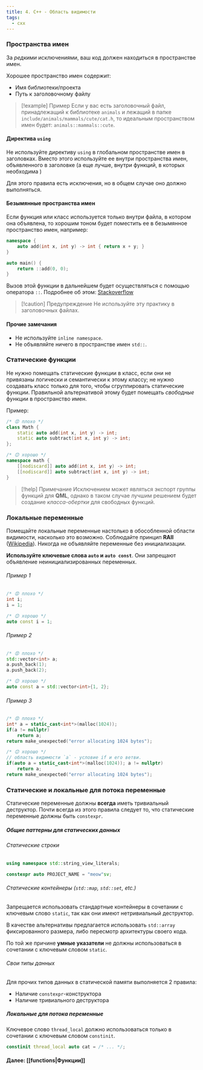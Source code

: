 ```yaml
---
title: 4. C++ - Область видимости
tags:
  - cxx
---
```

### Пространства имен
За *редкими* исключениями, ваш код должен находиться в пространстве имен.

Хорошее пространство имен содержит:
- Имя библиотеки/проекта
- Путь к заголовочному файлу

> [!example] Пример
> Если у вас есть заголовочный файл, принадлежащий к библиотеке `animals` и лежащий в папке `include/animals/mammals/cute/cat.h`, то идеальным пространством имен будет: `animals::mammals::cute`.
#### Директива `using`
Не используйте директиву `using` в глобальном пространстве имен в заголовках. Вместо этого используйте ее внутри пространства имен, объявленного в заголовке (а еще лучше, внутри функций, в которых необходима )

Для этого правила есть исключения, но в общем случае оно должно выполняться.

#### Безымянные пространства имен
Если функция или класс используется только внутри файла, в котором она объявлена, то хорошим тоном будет поместить ее в безымянное пространство имен, например:
```cpp
namespace {
	auto add(int x, int y) -> int { return x + y; }
}

auto main() {
	return ::add(0, 0);
}
```
Вызов этой функции в дальнейшем будет осуществляться с помощью оператора `::`.
Подробнее об этом: [Stackoverflow](https://stackoverflow.com/questions/1358400/what-is-external-linkage-and-internal-linkage)

> [!caution] Предупреждение
> Не используйте эту практику в заголовочных файлах.

#### Прочие замечания
- Не используйте `inline namespace`.
- Не объявляйте ничего в пространстве имен `std::`.

### Статические функции
Не нужно помещать статические функции в класс, если они не привязаны логически и семантически к этому классу; не нужно создавать класс только для того, чтобы сгруппировать статические функции. Правильной альтернативой этому будет помещать *свободные* функции в пространство имен.

Пример:
```cpp
/* 😡 плохо */
class Math {
	static auto add(int x, int y) -> int;
	static auto subtract(int x, int y) -> int;
};

/* 😊 хорошо */
namespace math {
	[[nodiscard]] auto add(int x, int y) -> int;
	[[nodiscard]] auto subtract(int x, int y) -> int;
}
```

> [!help] Примечание
> Исключением может являться экспорт группы функций для **QML**, однако в таком случае лучшим решением будет создание *класса-обертки* для свободных функций.

### Локальные переменные
Помещайте локальные переменные настолько в обособленной области видимости, насколько это возможно. Соблюдайте принцип **RAII** ([Wikipedia](https://ru.wikipedia.org/wiki/%D0%9F%D0%BE%D0%BB%D1%83%D1%87%D0%B5%D0%BD%D0%B8%D0%B5_%D1%80%D0%B5%D1%81%D1%83%D1%80%D1%81%D0%B0_%D0%B5%D1%81%D1%82%D1%8C_%D0%B8%D0%BD%D0%B8%D1%86%D0%B8%D0%B0%D0%BB%D0%B8%D0%B7%D0%B0%D1%86%D0%B8%D1%8F)). Никогда не объявляйте переменные без инициализации.

**Используйте ключевые слова `auto` и `auto const`**.  Они запрещают объявление неинициализированных переменных.
###### Пример 1
```cpp
/* 😡 плохо */
int i;
i = 1;

/* 😊 хорошо */
auto const i = 1; 
```

###### Пример 2
```cpp
/* 😡 плохо */
std::vector<int> a;
a.push_back(1);
a.push_back(2);

/* 😊 хорошо */
auto const a = std::vector<int>{1, 2};
```

###### Пример 3
```cpp
/* 😡 плохо */
int* a = static_cast<int*>(malloc(1024));
if(a != nullptr)
	return a;
return make_unexpected("error allocating 1024 bytes");

/* 😊 хорошо */
// область видимости `a` - условие if и его ветви.
if(auto a = static_cast<int*>(malloc(1024)); a != nullptr) 
	return a;
return make_unexpected("error allocating 1024 bytes");
```

### Статические и локальные для потока переменные
Статические переменные должны **всегда** иметь тривиальный деструктор. Почти всегда из этого правила следует то, что статические переменные должны быть `constexpr`.

##### Общие паттерны для статических данных
###### Статические строки
```cpp
using namespace std::string_view_literals;

constexpr auto PROJECT_NAME = "meow"sv;
```

###### Статические контейнеры (`std::map`, `std::set`, etc.)
Запрещается использовать стандартные контейнеры в сочетании с ключевым слово `static`, так как они имеют нетривиальный деструктор.

В качестве альтернативы предлагается использовать `std::array` фиксированного размера, либо пересмотр архитектуры своего кода.

По той же причине **умные указатели** не должны использоваться в сочетании с ключевым словом `static`.

###### Свои типы данных
Для прочих типов данных в статической памяти выполняется  2 правила:
- Наличие `constexpr`-конструктора
- Наличие тривиального деструктора

##### Локальные для потока переменные
Ключевое слово `thread_local` должно использоваться только в сочетании с ключевым словом `constinit`.
```cpp
constinit thread_local auto cat = /* ... */;
```

#### Далее: [[functions|Функции]]